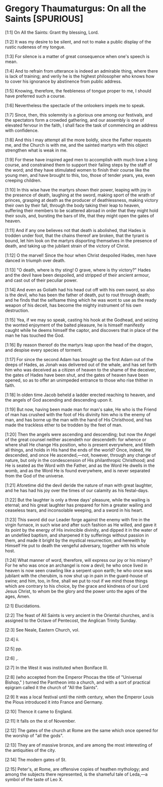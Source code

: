# Gregory Thaumaturgus: On all the Saints [SPURIOUS]

[1:1] On All the Saints: Grant thy blessing, Lord.

[1:2] It was my desire to be silent, and not to make a public display of the rustic rudeness of my tongue.

[1:3] For silence is a matter of great consequence when one's speech is mean.

[1:4] And to refrain from utterance is indeed an admirable thing, where there is lack of training; and verily he is the highest philosopher who knows how to cover his ignorance by abstinence from public address.

[1:5] Knowing, therefore, the feebleness of tongue proper to me, I should have preferred such a course.

[1:6] Nevertheless the spectacle of the onlookers impels me to speak.

[1:7] Since, then, this solemnity is a glorious one among our festivals, and the spectators form a crowded gathering, and our assembly is one of elevated fervour in the faith, I shall face the task of commencing an address with confidence.

[1:8] And this I may attempt all the more boldly, since the Father requests me, and the Church is with me, and the sainted martyrs with this object strengthen what is weak in me.

[1:9] For these have inspired aged men to accomplish with much love a long course, and constrained them to support their failing steps by the staff of the word; and they have stimulated women to finish their course like the young men, and have brought to this, too, those of tender years, yea, even creeping children.

[1:10] In this wise have the martyrs shown their power, leaping with joy in the presence of death, laughing at the sword, making sport of the wrath of princes, grasping at death as the producer of deathlessness, making victory their own by their fall, through the body taking their leap to heaven, suffering their members to be scattered abroad in order that they might hold their souls, and, bursting the bars of life, that they might open the gates of heaven.

[1:11] And if any one believes not that death is abolished, that Hades is trodden under foot, that the chains thereof are broken, that the tyrant is bound, let him look on the martyrs disporting themselves in the presence of death, and taking up the jubilant strain of the victory of Christ.

[1:12] O the marvel! Since the hour when Christ despoiled Hades, men have danced in triumph over death.

[1:13] "O death, where is thy sting! O grave, where is thy victory?" Hades and the devil have been despoiled, and stripped of their ancient armour, and cast out of their peculiar power.

[1:14] And even as Goliath had his head cut off with his own sword, so also is the devil, who has been the father of death, put to rout through death; and he finds that the selfsame thing which he was wont to use as the ready weapon of his deceit, has become the mighty instrument of his own destruction.

[1:15] Yea, if we may so speak, casting his hook at the Godhead, and seizing the wonted enjoyment of the baited pleasure, he is himself manifestly caught while he deems himself the captor, and discovers that in place of the man he has touched the God.

[1:16] By reason thereof do the martyrs leap upon the head of the dragon, and despise every species of torment.

[1:17] For since the second Adam has brought up the first Adam out of the deeps of Hades, as Jonah was delivered out of the whale, and has set forth him who was deceived as a citizen of heaven to the shame of the deceiver, the gates of Hades have been shut, and the gates of heaven have been opened, so as to offer an unimpeded entrance to those who rise thither in faith.

[1:18] In olden time Jacob beheld a ladder erected reaching to heaven, and the angels of God ascending and descending upon it.

[1:19] But now, having been made man for man's sake, He who is the Friend of man has crushed with the foot of His divinity him who is the enemy of man, and has borne up the man with the hand of His Christhood, and has made the trackless ether to be trodden by the feet of man.

[1:20] Then the angels were ascending and descending; but now the Angel of the great counsel neither ascendeth nor descendeth: for whence or where shall He change His position, who is present everywhere, and filleth all things, and holds in His hand the ends of the world? Once, indeed, He descended, and once He ascended,—not, however, through any change of nature, but only in the condescension of His philanthropic Christhood; and He is seated as the Word with the Father, and as the Word He dwells in the womb, and as the Word He is found everywhere, and is never separated from the God of the universe.

[1:21] Aforetime did the devil deride the nature of man with great laughter, and he has had his joy over the times of our calamity as his festal-days.

[1:22] But the laughter is only a three days' pleasure, while the wailing is eternal; and his great laughter has prepared for him a greater wailing and ceaseless tears, and inconsolable weeping, and a sword in his heart.

[1:23] This sword did our Leader forge against the enemy with fire in the virgin furnace, in such wise and after such fashion as He willed, and gave it its point by the energy of His invincible divinity, and dipped it in the water of an undefiled baptism, and sharpened it by sufferings without passion in them, and made it bright by the mystical resurrection; and herewith by Himself He put to death the vengeful adversary, together with his whole host.

[1:24] What manner of word, therefore, will express our joy or his misery? For he who was once an archangel is now a devil; he who once lived in heaven is now seen crawling like a serpent upon earth; he who once was jubilant with the cherubim, is now shut up in pain in the guard-house of swine; and him, too, in fine, shall we put to rout if we mind those things which are contrary to his choice, by the grace and kindness of our Lord Jesus Christ, to whom be the glory and the power unto the ages of the ages, Amen.

[2:1] Elucidations.

[2:2] The feast of All Saints is very ancient in the Oriental churches, and is assigned to the Octave of Pentecost, the Anglican Trinity Sunday.

[2:3] See Neale, Eastern Church, vol.

[2:4] ii.

[2:5] pp.

[2:6] ,.

[2:7] In the West it was instituted when Boniface III.

[2:8] (who accepted from the Emperor Phocas the title of "Universal Bishop,"  ) turned the Pantheon into a church, and with a sort of practical epigram called it the church of "All the Saints".

[2:9] It was a local festival until the ninth century, when the Emperor Louis the Pious introduced it into France and Germany.

[2:10] Thence it came to England.

[2:11] It falls on the st of November.

[2:12] The gates of the church at Rome are the same which once opened for the worship of "all the gods".

[2:13] They are of massive bronze, and are among the most interesting of the antiquities of the city.

[2:14] The modern gates of St.

[2:15] Peter's, at Rome, are offensive copies of heathen mythology; and among the subjects there represented, is the shameful tale of Leda,—a symbol of the taste of Leo X.

